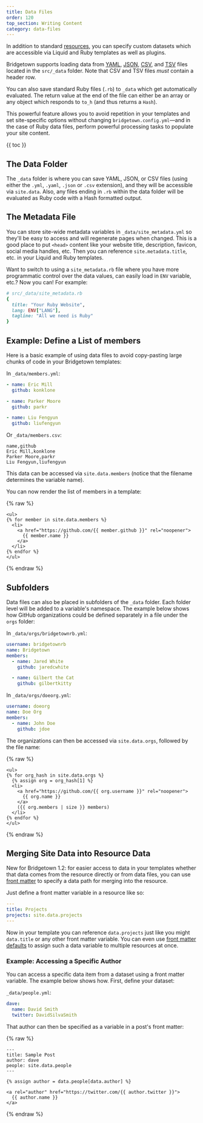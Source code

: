 ```yaml
---
title: Data Files
order: 120
top_section: Writing Content
category: data-files
---
```


In addition to standard [resources](/docs/resources), you can specify custom datasets which are accessible via Liquid and Ruby templates as well as plugins.

Bridgetown supports loading data from [YAML](http://yaml.org/), [JSON](http://www.json.org/), [CSV](https://en.wikipedia.org/wiki/Comma-separated_values), and [TSV](https://en.wikipedia.org/wiki/Tab-separated_values) files located in the `src/_data` folder. Note that CSV and TSV files *must* contain a header row.

You can also save standard Ruby files (`.rb`) to `_data` which get automatically evaluated. The return value at the end of the file can either be an array or any object which responds to `to_h` (and thus returns a `Hash`).

This powerful feature allows you to avoid repetition in your templates and set site-specific options without changing `bridgetown.config.yml`—and in the case of Ruby data files, perform powerful processing tasks to populate your site content.

{{ toc }}

## The Data Folder

The `_data` folder is where you can save YAML, JSON, or CSV files (using either the `.yml`, `.yaml`, `.json` or `.csv` extension), and they will be accessible via `site.data`. Also, any files ending in `.rb` within the data folder will be evaluated as Ruby code with a Hash formatted output.

## The Metadata File

You can store site-wide metadata variables in `_data/site_metadata.yml` so they'll be easy to access and will regenerate pages when changed. This is a good place to put `<head>` content like your website title, description, favicon, social media handles, etc. Then you can reference `site.metadata.title`, etc. in your Liquid and Ruby templates.

Want to switch to using a `site_metadata.rb` file where you have more programmatic control over the data values, can easily load in `ENV` variable, etc.? Now you can! For example:

```ruby
# src/_data/site_metadata.rb
{
  title: "Your Ruby Website",
  lang: ENV["LANG"],
  tagline: "All we need is Ruby"
}
```

## Example: Define a List of members

Here is a basic example of using data files to avoid copy-pasting large chunks of code in your Bridgetown templates:

In `_data/members.yml`:

```yaml
- name: Eric Mill
  github: konklone

- name: Parker Moore
  github: parkr

- name: Liu Fengyun
  github: liufengyun
```

Or `_data/members.csv`:

```
name,github
Eric Mill,konklone
Parker Moore,parkr
Liu Fengyun,liufengyun
```

This data can be accessed via `site.data.members` (notice that the filename determines the variable name).

You can now render the list of members in a template:

{% raw %}
```liquid
<ul>
{% for member in site.data.members %}
  <li>
    <a href="https://github.com/{{ member.github }}" rel="noopener">
      {{ member.name }}
    </a>
  </li>
{% endfor %}
</ul>
```
{% endraw %}

## Subfolders

Data files can also be placed in subfolders of the `_data` folder. Each folder level will be added to a variable's namespace. The example below shows how GitHub organizations could be defined separately in a file under the `orgs` folder:

In `_data/orgs/bridgetownrb.yml`:

```yaml
username: bridgetownrb
name: Bridgetown
members:
  - name: Jared White
    github: jaredcwhite

  - name: Gilbert the Cat
    github: gilbertkitty
```

In `_data/orgs/doeorg.yml`:

```yaml
username: doeorg
name: Doe Org
members:
  - name: John Doe
    github: jdoe
```

The organizations can then be accessed via `site.data.orgs`, followed by the file name:

{% raw %}
```liquid
<ul>
{% for org_hash in site.data.orgs %}
  {% assign org = org_hash[1] %}
  <li>
    <a href="https://github.com/{{ org.username }}" rel="noopener">
      {{ org.name }}
    </a>
    ({{ org.members | size }} members)
  </li>
{% endfor %}
</ul>
```
{% endraw %}

## Merging Site Data into Resource Data

New for Bridgetown 1.2: for easier access to data in your templates whether that data comes from the resource directly or from data files, you can use [front matter](/docs/front-matter/) to specify a data path for merging into the resource.

Just define a front matter variable in a resource like so:

```yaml
---
title: Projects
projects: site.data.projects
---
```

Now in your template you can reference `data.projects` just like you might `data.title` or any other front matter variable. You can even use [front matter defaults](/docs/content/front-matter-defaults/) to assign such a data variable to multiple resources at once.

### Example: Accessing a Specific Author

You can access a specific data item from a dataset using a front matter variable. The example below shows how. First, define your dataset:

`_data/people.yml`:

```yaml
dave:
  name: David Smith
  twitter: DavidSilvaSmith
```

That author can then be specified as a variable in a post's front matter:

{% raw %}
```liquid
---
title: Sample Post
author: dave
people: site.data.people
---

{% assign author = data.people[data.author] %}

<a rel="author" href="https://twitter.com/{{ author.twitter }}">
  {{ author.name }}
</a>
```
{% endraw %}
